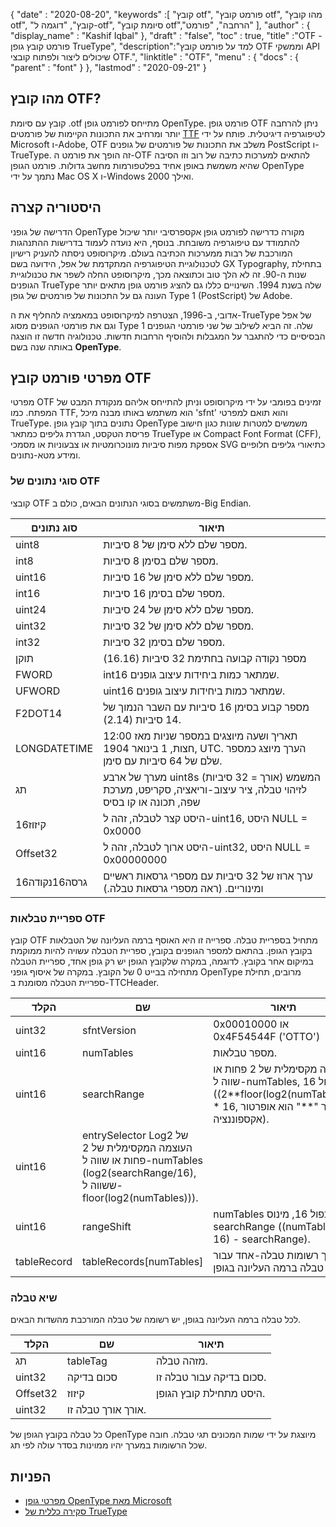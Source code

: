 {
  "date" : "2020-08-20",
  "keywords" :[ "קובץ otf", "פורמט קובץ otf", "מהו קובץ otf", "קובץ", "דוגמה ל-otf", "סיומת קובץ otf","הרחבה", "פורמט" ],
  "author" : {
    "display_name" : "Kashif Iqbal"
},
  "draft" : "false",
  "toc" : true,
  "title" :"OTF - פורמט קובץ גופן TrueType",
  "description":"למד על פורמט קובץ OTF וממשקי API שיכולים ליצור ולפתוח קובצי OTF.",
  "linktitle" : "OTF",
  "menu" : {
    "docs" : {
      "parent" : "font"
}
},
  "lastmod" : "2020-09-21"
}

## מהו קובץ OTF?

קובץ עם סיומת .otf מתייחס לפורמט גופן OpenType. פורמט גופן OTF ניתן להרחבה יותר ומרחיב את התכונות הקיימות של פורמטים [TTF](/he/font/ttf/) לטיפוגרפיה דיגיטלית. פותח על ידי Microsoft ו-Adobe, OTF משלב את התכונות של פורמטים של גופנים PostScript ו-TrueType. זה הופך את פורמט ה-OTF להתאים למערכות כתיבה של רוב וזו הסיבה שהיא משמשת באופן אחיד בפלטפורמות מחשב גדולות. פורמט הגופן OpenType נתמך על ידי Mac OS X ו-Windows 2000 ואילך.

## היסטוריה קצרה

הדרישה של גופני OpenType מקורה כדרישה לפורמט גופן אקספרסיבי יותר שיכול להתמודד עם טיפוגרפיה משובחת. בנוסף, היא נועדה לעמוד בדרישות ההתנהגות המורכבת של רבות ממערכות הכתיבה בעולם. מיקרוסופט ניסתה להעניק רישיון לטכנולוגיית הטיפוגרפיה המתקדמת של אפל, הידועה בשם GX Typography, בתחילת שנות ה-90. זה לא הלך טוב וכתוצאה מכך, מיקרוסופט החלה לשפר את טכנולוגיית הגופנים TrueType שלה בשנת 1994. השינויים כללו גם להציג פורמט גופן מתאים יותר העונה גם על התכונות של פורמטים של גופן Type 1 (PostScript) של Adobe.

אדובי, ב-1996, הצטרפה למיקרוסופט במאמציה להחליף את ה-TrueType של אפל וגם את פורמטי הגופנים מסוג Type 1 שלה. זה הביא לשילוב של שני פורמטי הגופנים הבסיסיים כדי להתגבר על המגבלות ולהוסיף הרחבות חדשות. טכנולוגיה חדשה זו הוצגה באותה שנה בשם **OpenType**.

## מפרטי פורמט קובץ OTF

מפרטי OTF זמינים בפומבי על ידי מיקרוסופט וניתן להתייחס אליהם מנקודת המבט של המפתח. כמו TTF, הוא משתמש באותו מבנה מיכל 'sfnt' והוא תואם למפרטי TrueType. נתונים בתוך קובץ גופן OpenType משמשים למטרות שונות כגון חישוב פריסת הטקסט, הגדרת גליפים כמתאר TrueType או Compact Font Format (CFF), אספקת מפות סיביות מונוכרומטיות או צבעוניות או מסמכי SVG כתיאורי גליפים חלופיים ומידע מטא-נתונים.

### סוגי נתונים של OTF
קובצי OTF משתמשים בסוגי הנתונים הבאים, כולם ב-Big Endian.

|סוג נתונים| תיאור|
---|---|
|uint8| מספר שלם ללא סימן של 8 סיביות.|
|int8| מספר שלם בסימן 8 סיביות.|
|uint16| מספר שלם ללא סימן של 16 סיביות.|
|int16| מספר שלם בסימן 16 סיביות.|
|uint24| מספר שלם ללא סימן של 24 סיביות.|
|uint32| מספר שלם ללא סימן של 32 סיביות.|
|int32| מספר שלם בסימן 32 סיביות.|
|תוקן| מספר נקודה קבועה בחתימת 32 סיביות (16.16)|
|FWORD| int16 שמתאר כמות ביחידות עיצוב גופנים.|
|UFWORD| uint16 שמתאר כמות ביחידות עיצוב גופנים.|
|F2DOT14| מספר קבוע בסימן 16 סיביות עם השבר הנמוך של 14 סיביות (2.14).|
|LONGDATETIME| תאריך ושעה מיוצגים במספר שניות מאז 12:00 חצות, 1 בינואר 1904, UTC. הערך מיוצג כמספר שלם של 64 סיביות עם סימן.|
|תג| מערך של ארבע uint8s (אורך = 32 סיביות) המשמש לזיהוי טבלה, ציר עיצוב-וריאציה, סקריפט, מערכת שפה, תכונה או קו בסיס|
| קיזוז16| היסט קצר לטבלה, זהה ל-uint16, היסט NULL = 0x0000|
|Offset32| היסט ארוך לטבלה, זהה ל-uint32, היסט NULL = 0x00000000|
|גרסה16נקודה16| ערך ארוז של 32 סיביות עם מספרי גרסאות ראשיים ומינוריים. (ראה מספרי גרסאות טבלה.)|

### ספריית טבלאות OTF

קובץ OTF מתחיל בספריית טבלה. ספרייה זו היא האוסף ברמה העליונה של הטבלאות בקובץ הגופן. בהתאם למספר הגופנים בקובץ, ספריית הטבלה עשויה להיות ממוקמת במיקום אחר בקובץ. לדוגמה, במקרה שלקובץ הגופן יש רק גופן אחד, ספריית הטבלה מתחילה בבייט 0 של הקובץ. במקרה של איסוף גופני OpenType מרובים,
תחילת ספריית הטבלה מסומנת ב-TTCHeader.

|הקלד |שם |תיאור|
---|---|---|
|uint32 |sfntVersion| 0x00010000 או 0x4F54544F ('OTTO')|
|uint16| numTables |מספר טבלאות.|
|uint16| searchRange |חזקה מקסימלית של 2 פחות או שווה ל-numTables, כפול 16 ((2\**floor(log2(numTables))) * 16, כאשר "**" הוא אופרטור אקספוננציה).|
|uint16 |entrySelector Log2 של העוצמה המקסימלית של 2 פחות או שווה ל-numTables (log2(searchRange/16), ששווה ל-floor(log2(numTables))).|
|uint16 |rangeShift |numTables כפול 16, מינוס searchRange ((numTables * 16) - searchRange).|
|tableRecord| tableRecords[numTables] |מערך רשומות טבלה-אחד עבור כל טבלה ברמה העליונה בגופן|


### שיא טבלה

לכל טבלה ברמה העליונה בגופן, יש רשומה של טבלה המורכבת מהשדות הבאים.

| הקלד| שם| תיאור|
---|---|---|
|תג| tableTag| מזהה טבלה.|
|uint32| סכום בדיקה| סכום בדיקה עבור טבלה זו.|
|Offset32| קיזוז| היסט מתחילת קובץ הגופן.|
|uint32| אורך אורך טבלה זו.|

כל טבלה בקובץ הגופן של OpenType מיוצגת על ידי שמות המכונים תגי טבלה. חובה שכל הרשומות במערך יהיו ממוינות בסדר עולה לפי תג.

## הפניות
* [מפרטי גופן OpenType מאת Microsoft](https://learn.microsoft.com/en-us/typography/opentype/spec/overview)
* [סקירה כללית של TrueType](https://learn.microsoft.com/en-us/typography/truetype/)

